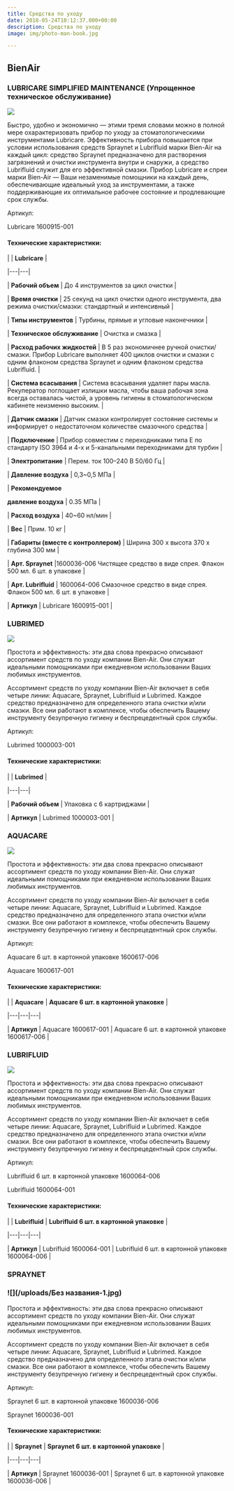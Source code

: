 ```yaml
---
title: Средства по уходу
date: 2018-05-24T10:12:37.000+00:00
description: Средства по уходу
image: img/photo-man-book.jpg

---
```

## BienAir

### **LUBRICARE** SIMPLIFIED MAINTENANCE (Упрощенное техническое обслуживание)

![](/uploads/1600915-001_ba_maintenance_lubricare_left_1.png)

Быстро, удобно и экономично — этими тремя словами можно в полной мере охарактеризовать прибор по уходу за стоматологическими инструментами Lubricare. Эффективность прибора повышается при условии использования средств Spraynet и Lubrifluid марки Bien-Air на каждый цикл: средство Spraynet предназначено для растворения загрязнений и очистки инструмента внутри и снаружи, а средство Lubrifluid служит для его эффективной смазки. Прибор Lubricare и спреи марки Bien-Air — Ваши незаменимые помощники на каждый день, обеспечивающие идеальный уход за инструментами, а также поддерживающие их оптимальное рабочее состояние и продлевающие срок службы.

Артикул:

Lubricare 1600915-001

#### Технические характеристики:

|   | **Lubricare**  |

|---|---|

| **Рабочий объем**  | До 4 инструментов за цикл очистки  |

| **Время очистки**  | 25 секунд на цикл очистки одного инструмента, два режима очистки/смазки: стандартный и интенсивный  |

| **Типы инструментов**  | Турбины, прямые и угловые наконечники  |

| **Техническое обслуживание**  | Очистка и смазка  |

| **Расход рабочих жидкостей**  | В 5 раз экономичнее ручной очистки/смазки. Прибор Lubricare выполняет 400 циклов очистки и смазки с одним флаконом средства Spraynet и одним флаконом средства Lubrifluid.  |

| **Система всасывания**  | Система всасывания удаляет пары масла. Рекуператор поглощает излишки масла, чтобы ваша рабочая зона всегда оставалась чистой, а уровень гигиены в стоматологическом кабинете неизменно высоким.  |

| **Датчик смазки**  | Датчик смазки контролирует состояние системы и информирует о недостаточном количестве смазочного средства  |

| **Подключение**  | Прибор совместим с переходниками типа E по стандарту ISO 3964 и 4-х и 5-канальными переходниками для турбин  |

| **Электропитание**  | Перем. ток 100–240 В 50/60 Гц  |

| **Давление воздуха**  | 0,3\~0,5 МПа  |

| **Рекомендуемое**

**давление воздуха**  | 0.35 МПа  |

| **Расход воздуха**  | 40\~60 нл/мин  |

| **Вес**  | Прим. 10 кг  |

| **Габариты (вместе с контроллером)**  | Ширина 300 x высота 370 x глубина 300 мм  |

| **Арт. Spraynet**  |1600036-006 Чистящее средство в виде спрея. Флакон 500 мл. 6 шт. в упаковке  |

| **Арт. Lubrifluid**  | 1600064-006 Смазочное средство в виде спрея. Флакон 500 мл. 6 шт. в упаковке  |

| **Артикул**  | Lubricare 1600915-001  |

### **LUBRIMED**

![](/uploads/lubrimed-bien-air-shveicariya-2958-650x650.jpg)

Простота и эффективность: эти два слова прекрасно описывают ассортимент средств по уходу компании Bien-Air. Они служат идеальными помощниками при ежедневном использовании Ваших любимых инструментов.

Ассортимент средств по уходу компании Bien-Air включает в себя четыре линии: Aquacare, Spraynet, Lubrifluid и Lubrimed. Каждое средство предназначено для определенного этапа очистки и/или смазки. Все они работают в комплексе, чтобы обеспечить Вашему инструменту безупречную гигиену и беспрецедентный срок службы.

Артикул:

Lubrimed 1000003-001

#### Технические характеристики:

|   | **Lubrimed**  |

|---|---|

| **Рабочий объем**  | Упаковка с 6 картриджами  |

| **Артикул**  | Lubrimed 1000003-001  |

### **AQUACARE**

![](/uploads/1600617-006_ba_maintenance_aquacare_11.png)

Простота и эффективность: эти два слова прекрасно описывают ассортимент средств по уходу компании Bien-Air. Они служат идеальными помощниками при ежедневном использовании Ваших любимых инструментов.

Ассортимент средств по уходу компании Bien-Air включает в себя четыре линии: Aquacare, Spraynet, Lubrifluid и Lubrimed. Каждое средство предназначено для определенного этапа очистки и/или смазки. Все они работают в комплексе, чтобы обеспечить Вашему инструменту безупречную гигиену и беспрецедентный срок службы.

Артикул:

Aquacare 6 шт. в картонной упаковке 1600617-006

Aquacare 1600617-001

#### Технические характеристики:

|   | **Aquacare**  | **Aquacare 6 шт. в картонной упаковке**  |

|---|---|---|

| **Артикул**  | Aquacare 1600617-001  | Aquacare 6 шт. в картонной упаковке 1600617-006  |

### **LUBRIFLUID**

![](/uploads/1600064-001_ba_maintenance_lubrifluid.png)

Простота и эффективность: эти два слова прекрасно описывают ассортимент средств по уходу компании Bien-Air. Они служат идеальными помощниками при ежедневном использовании Ваших любимых инструментов.

Ассортимент средств по уходу компании Bien-Air включает в себя четыре линии: Aquacare, Spraynet, Lubrifluid и Lubrimed. Каждое средство предназначено для определенного этапа очистки и/или смазки. Все они работают в комплексе, чтобы обеспечить Вашему инструменту безупречную гигиену и беспрецедентный срок службы.

Артикул:

Lubrifluid 6 шт. в картонной упаковке 1600064-006

Lubrifluid 1600064-001

#### Технические характеристики:

|   | **Lubrifluid**  | **Lubrifluid 6 шт. в картонной упаковке**  |

|---|---|---|

| **Артикул**  | Lubrifluid 1600064-001  | Lubrifluid 6 шт. в картонной упаковке 1600064-006  |

### **SPRAYNET**

### ![](/uploads/Без названия-1.jpg)

Простота и эффективность: эти два слова прекрасно описывают ассортимент средств по уходу компании Bien-Air. Они служат идеальными помощниками при ежедневном использовании Ваших любимых инструментов.

Ассортимент средств по уходу компании Bien-Air включает в себя четыре линии: Aquacare, Spraynet, Lubrifluid и Lubrimed. Каждое средство предназначено для определенного этапа очистки и/или смазки. Все они работают в комплексе, чтобы обеспечить Вашему инструменту безупречную гигиену и беспрецедентный срок службы.

Артикул:

Spraynet 6 шт. в картонной упаковке 1600036-006

Spraynet 1600036-001

#### Технические характеристики:

|   | **Spraynet**  | **Spraynet 6 шт. в картонной упаковке**  |

|---|---|---|

| **Артикул**  | Spraynet 1600036-001  | Spraynet 6 шт. в картонной упаковке 1600036-006  |
